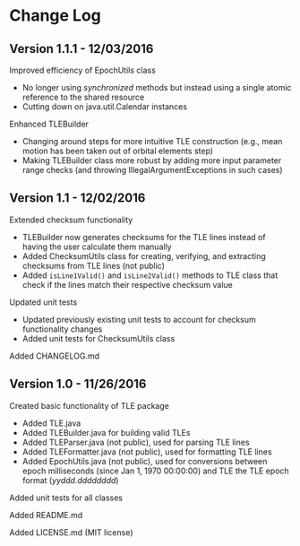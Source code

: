 # Change Log


## Version 1.1.1 - 12/03/2016

Improved efficiency of EpochUtils class

- No longer using *synchronized* methods but instead using a single atomic reference to the shared resource  
- Cutting down on java.util.Calendar instances  

Enhanced TLEBuilder

- Changing around steps for more intuitive TLE construction (e.g., mean motion has been taken out of orbital elements step)  
- Making TLEBuilder class more robust by adding more input parameter range checks (and throwing IllegalArgumentExceptions in such cases)  


## Version 1.1 - 12/02/2016

Extended checksum functionality

- TLEBuilder now generates checksums for the TLE lines instead of having the user calculate them manually  
- Added ChecksumUtils class for creating, verifying, and extracting checksums from TLE lines (not public)  
- Added `isLine1Valid()` and `isLine2Valid()` methods to TLE class that check if the lines match their respective checksum value  

Updated unit tests

- Updated previously existing unit tests to account for checksum functionality changes  
- Added unit tests for ChecksumUtils class  

Added CHANGELOG.md


## Version 1.0 - 11/26/2016

Created basic functionality of TLE package

- Added TLE.java
- Added TLEBuilder.java for building valid TLEs
- Added TLEParser.java (not public), used for parsing TLE lines
- Added TLEFormatter.java (not public), used for formatting TLE lines
- Added EpochUtils.java (not public), used for conversions between epoch milliseconds (since Jan 1, 1970 00:00:00) and TLE the TLE epoch format (*yyddd.dddddddd*)

Added unit tests for all classes

Added README.md

Added LICENSE.md (MIT license)

